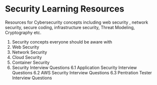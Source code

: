 # Security Learning Resources
Resources for Cybersecurity concepts including web security , network security, secure coding, infrastructure security, Threat Modeling, Cryptography etc.


1. Security concepts everyone should be aware with
2. Web Security
3. Network Security
4. Cloud Security
5. Container Security
6. Security Interview Questions
  6.1 Application Security Interview Questions
  6.2 AWS Security Interview Questions
  6.3 Pentration Tester Interview Questions
